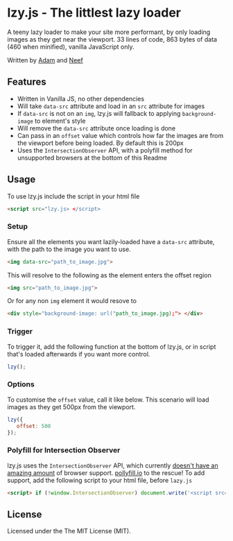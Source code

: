 # lzy.js - The littlest lazy loader
A teeny lazy loader to make your site more performant, by only loading images as they get near the viewport. 33 lines of code, 863 bytes of data (460 when minified), vanilla JavaScript only.

Written by [Adam](https://adamduncandesigns.com) and [Neef](https://neef.co)

## Features
* Written in Vanilla JS, no other dependencies
* Will take `data-src` attribute and load in an `src` attribute for images
* If `data-src` is not on an `img`, lzy.js will fallback to applying `background-image` to element's style
* Will remove the `data-src` attribute once loading is done
* Can pass in an `offset` value which controls how far the images are from the viewport before being loaded. By default this is 200px
* Uses the `IntersectionObserver` API, with a polyfill method for unsupported browsers at the bottom of this Readme

## Usage
To use lzy.js include the script in your html file
```html
<script src="lzy.js> </script>
 ```
 
### Setup
Ensure all the elements you want lazily-loaded have a `data-src` attribute, with the path to the image you want to use.
```html
<img data-src="path_to_image.jpg">
```
This will resolve to the following as the element enters the offset region
```html
<img src="path_to_image.jpg">
```

Or for any non `img` element it would resove to
```html
<div style="background-image: url("path_to_image.jpg);"> </div>
```
 
### Trigger
To trigger it, add the following function at the bottom of lzy.js, or in script that's loaded afterwards if you want more control.
```javascript
lzy();
 ```
 
### Options
To customise the `offset` value, call it like below. This scenario will load images as they get 500px from the viewport.
```javascript
lzy({
   offset: 500
});
 ```

### Polyfill for Intersection Observer
lzy.js uses the `IntersectionObserver` API, which currently [doesn't have an amazing amount](https://caniuse.com/#feat=intersectionobserver) of browser support. [pollyfill.io](https://pollyfill.io) to the rescue! To add support, add the following script to your html file, before `lazy.js`
```html
<script> if (!window.IntersectionObserver) document.write('<script src="https://polyfill.io/v2/polyfill.min.js?features=IntersectionObserver"> <\/script>'); </script>
 ```
 
## License
Licensed under the The MIT License (MIT).
